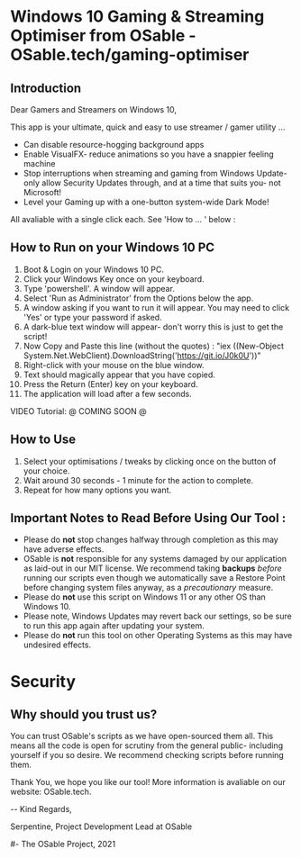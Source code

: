 # Windows 10 Gaming & Streaming Optimiser from OSable - OSable.tech/gaming-optimiser


## Introduction
Dear Gamers and Streamers on Windows 10,

This app is your ultimate, quick and easy to use streamer / gamer utility ...
- Can disable resource-hogging background apps
- Enable VisualFX- reduce animations so you have a snappier feeling machine
- Stop interruptions when streaming and gaming from Windows Update- only allow Security Updates through, and at a time that suits you- not Microsoft!
- Level your Gaming up with a one-button system-wide Dark Mode!

All avaliable with a single click each. See 'How to ... ' below :

## How to Run on your Windows 10 PC
1. Boot & Login on your Windows 10 PC.
2. Click your Windows Key once on your keyboard.
3. Type 'powershell'. A window will appear. 
4. Select 'Run as Administrator' from the Options below the app.
5. A window asking if you want to run it will appear. You may need to click 'Yes' or type your password if asked.
6. A dark-blue text window will appear- don't worry this is just to get the script!
7. Now Copy and Paste this line (without the quotes) : "iex ((New-Object System.Net.WebClient).DownloadString('https://git.io/J0k0U'))"
8. Right-click with your mouse on the blue window.
9. Text should magically appear that you have copied.
10. Press the Return (Enter) key on your keyboard.
11. The application will load after a few seconds.

VIDEO Tutorial: @ COMING SOON @

## How to Use
1. Select your optimisations / tweaks by clicking once on the button of your choice.
2. Wait around 30 seconds - 1 minute for the action to complete.
3. Repeat for how many options you want.


## Important Notes to Read Before Using Our Tool :
- Please do __not__ stop changes halfway through completion as this may have adverse effects.
- OSable is __not__ responsible for any systems damaged by our application as laid-out in our MIT license. We recommend taking __backups__ _before_ running our scripts even though we automatically save a Restore Point before changing system files anyway, as a _precautionary_ measure.
- Please do __not__ use this script on Windows 11 or any other OS than Windows 10.
- Please note, Windows Updates may revert back our settings, so be sure to run this app again after updating your system.
- Please do __not__ run this tool on other Operating Systems as this may have undesired effects.

# Security

## Why should you trust us?
You can trust OSable's scripts as we have open-sourced them all. This means all the code is open for scrutiny from the general public- including yourself if you so desire. We recommend checking scripts before running them.

Thank You, we hope you like our tool!
More information is avaliable on our website: OSable.tech.

--
Kind Regards,

Serpentine,
Project Development Lead at OSable

#- The OSable Project, 2021
